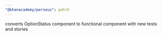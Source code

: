```yaml
---
"@khanacademy/perseus": patch
---
```


converts OptionStatus component to functional component with new tests and stories
